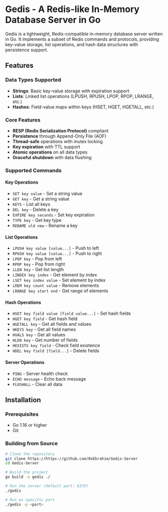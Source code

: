 # Gedis - A Redis-like In-Memory Database Server in Go

Gedis is a lightweight, Redis-compatible in-memory database server written in Go. It implements a subset of Redis commands and protocols, providing key-value storage, list operations, and hash data structures with persistence support.

## Features

###  Data Types Supported
- **Strings**: Basic key-value storage with expiration support
- **Lists**: Linked list operations (LPUSH, RPUSH, LPOP, RPOP, LRANGE, etc.)
- **Hashes**: Field-value maps within keys (HSET, HGET, HGETALL, etc.)

###  Core Features
- **RESP (Redis Serialization Protocol)** compliant
- **Persistence** through Append-Only File (AOF)
- **Thread-safe** operations with mutex locking
- **Key expiration** with TTL support
- **Atomic operations** on all data types
- **Graceful shutdown** with data flushing

###  Supported Commands

#### Key Operations
- `SET key value` - Set a string value
- `GET key` - Get a string value
- `KEYS` - List all keys
- `DEL key` - Delete a key
- `EXPIRE key seconds` - Set key expiration
- `TYPE key` - Get key type
- `RENAME old new` - Rename a key

#### List Operations
- `LPUSH key value [value...]` - Push to left
- `RPUSH key value [value...]` - Push to right
- `LPOP key` - Pop from left
- `RPOP key` - Pop from right
- `LLEN key` - Get list length
- `LINDEX key index` - Get element by index
- `LSET key index value` - Set element by index
- `LREM key count value` - Remove elements
- `LRANGE key start end` - Get range of elements

#### Hash Operations
- `HSET key field value [field value...]` - Set hash fields
- `HGET key field` - Get hash field
- `HGETALL key` - Get all fields and values
- `HKEYS key` - Get all field names
- `HVALS key` - Get all values
- `HLEN key` - Get number of fields
- `HEXISTS key field` - Check field existence
- `HDEL key field [field...]` - Delete fields

#### Server Operations
- `PING` - Server health check
- `ECHO message` - Echo back message
- `FLUSHALL` - Clear all data

## Installation

### Prerequisites
- Go 1.16 or higher
- Git

### Building from Source

```bash
# Clone the repository
git clone https://https://github.com/0xEbrahim/Gedis-Server
cd Gedis-Server

# Build the project
go build -o gedis ./

# Run the server (default port: 6379)
./gedis

# Run on specific port
./gedis -p <port>
```
